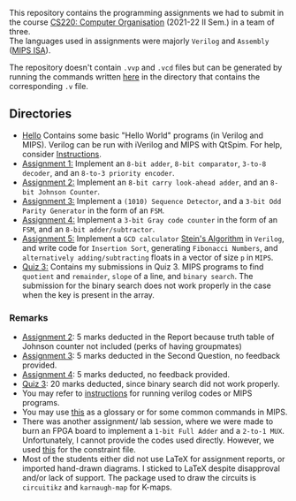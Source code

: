 This repository contains the programming assignments we had to submit in the course [CS220: Computer Organisation](https://www.cse.iitk.ac.in/pages/CS220.html) (2021-22 II Sem.) in a team of three.<br> 
The languages used in assignments were majorly `Verilog` and `Assembly` ([MIPS ISA](https://en.wikipedia.org/wiki/MIPS_architecture)).

The repository doesn't contain `.vvp` and `.vcd` files but can be generated by running the commands written [here](Instructions.md) in the directory that contains the corresponding `.v` file.<br>

## Directories

+ <u>[Hello](./Hello/)</u> Contains some basic "Hello World" programs (in Verilog and MIPS). Verilog can be run with iVerilog and MIPS with QtSpim. For help, consider [Instructions](./Instructions.md).
+ <u>[Assignment 1:](./A1/)</u> Implement an `8-bit adder`, `8-bit comparator`, `3-to-8 decoder`, and an `8-to-3 priority encoder`.
+ <u>[Assignment 2:](./A2/)</u> Implement an `8-bit carry look-ahead adder`, and an `8-bit Johnson Counter`.
+ <u>[Assignment 3:](./A3/)</u> Implement a `(1010) Sequence Detector`, and a `3-bit Odd Parity Generator` in the form of an `FSM`.
+ <u>[Assignment 4:](./A4/)</u> Implement a `3-bit Gray code counter` in the form of an `FSM`, and an `8-bit adder/subtractor`.
+ <u>[Assignment 5:](./A5/)</u> Implement a `GCD calculator` [Stein's Algorithm](https://en.wikipedia.org/wiki/Binary_GCD_algorithm) in `Verilog`, and write code for `Insertion Sort`, generating `Fibonacci Numbers`, and `alternatively adding/subtracting` floats in a vector of size `p` in `MIPS`.
+ <u>[Quiz 3:](./Q3/)</u> Contains my submissions in Quiz 3. MIPS programs to find `quotient` and `remainder`, `slope` of a line, and `binary search`. The submission for the binary search does not work properly in the case when the key is present in the array.

### Remarks
+ [Assignment 2](./A2/): 5 marks deducted in the Report because truth table of Johnson counter not included (perks of having groupmates)
+ [Assignment 3](./A3/): 5 marks deducted in the Second Question, no feedback provided.
+ [Assignment 4](./A4/): 5 marks deducted, no feedback provided.
+ [Quiz 3](./Q3/Q3.s): 20 marks deducted, since binary search did not work properly.
+ You may refer to [instructions](./Instructions.md) for running verilog codes or MIPS programs.
+ You may use [this](./MIPS.md) as a glossary or for some common commands in MIPS.
+ There was another assignment/ lab session, where we were made to burn an FPGA board to implement a `1-bit Full Adder` and a `2-to-1 MUX`. Unfortunately, I cannot provide the codes used directly. However, we used [this](https://github.com/FrankBuss/YaGraphCon/blob/master/spartan3e/src/spartan3e.ucf) for the constraint file.
+ Most of the students either did not use LaTeX for assignment reports, or imported hand-drawn diagrams. I sticked to LaTeX despite disapproval and/or lack of support. The package used to draw the circuits is `circuitikz` and `karnaugh-map` for K-maps.